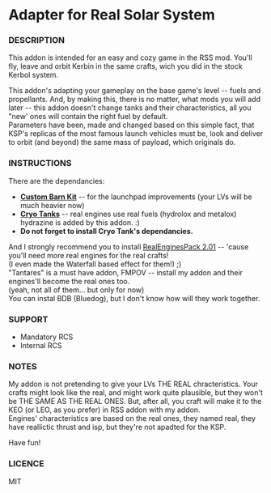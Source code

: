 # Adapter for Real Solar System

### DESCRIPTION

This addon is intended for an easy and cozy game in the RSS mod. You'll fly, leave and orbit Kerbin in the same crafts, wich you did in the stock Kerbol system.

This addon's adapting your gameplay on the base game's level -- fuels and propellants. And, by making this, there is no matter, what mods you will add later -- this addon doesn't change tanks and their characteristics, all you "new' ones will contain the right fuel by default.  
Parameters have been, made and changed based on this simple fact, that KSP's replicas of the most famous launch vehicles must be, look and deliver to orbit (and beyond) the same mass of payload, which originals do.

### INSTRUCTIONS

There are the dependancies:

- **[Custom Barn Kit](https://forum.kerbalspaceprogram.com/topic/109027-18-custom-barn-kit-1120-19-october-2019-parachute-included/)** -- for the launchpad improvements (your LVs will be much heavier now)
- **[Cryo Tanks](https://forum.kerbalspaceprogram.com/topic/195042-112x-cryotanks-liquid-hydrogen-storage-and-management-oct-25-2021/)** -- real engines use real fuels (hydrolox and metalox) hydrazine is added by this addon. :)
- **Do not forget to install Cryo Tank's dependancies.**


And I strongly recommend you to install [RealEnginesPack 2.01](https://spacedock.info/mod/1212/RealEngines#changelog) -- 'cause you'll need more real engines for the real crafts!  
(I even made the Waterfall based effect for them!) ;)  
"Tantares" is a must have addon, FMPOV -- install my addon and their engines'll become the real ones too.  
(yeah, not all of them... but only for now)  
You can instal BDB (Bluedog), but I don't know how will they work together.

### SUPPORT  
- Mandatory RCS
- Internal RCS

### NOTES

My addon is not pretending to give your LVs THE REAL chracteristics. Your crafts might look like the real, and might work quite plausible, but they won't be THE SAME AS THE REAL ONES.
But, after all, you craft will make it to the KEO (or LEO, as you prefer) in RSS addon with my addon.  
Engines' characteristics are based on the real ones, they named real, they have reallictic thrust and isp, but they're not apadted for the KSP.


Have fun!


### LICENCE

MIT
